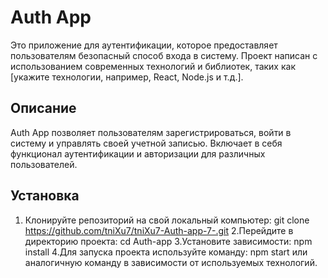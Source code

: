 # Auth App

Это приложение для аутентификации, которое предоставляет пользователям безопасный способ входа в систему. Проект написан с использованием современных технологий и библиотек, таких как [укажите технологии, например, React, Node.js и т.д.].

## Описание

Auth App позволяет пользователям зарегистрироваться, войти в систему и управлять своей учетной записью. Включает в себя функционал аутентификации и авторизации для различных пользователей.

## Установка

1. Клонируйте репозиторий на свой локальный компьютер:
git clone https://github.com/tniXu7/tniXu7-Auth-app-7-.git
2.Перейдите в директорию проекта:
cd Auth-app
3.Установите зависимости:
npm install
4.Для запуска проекта используйте команду:
npm start  или аналогичную команду в зависимости от используемых технологий.
